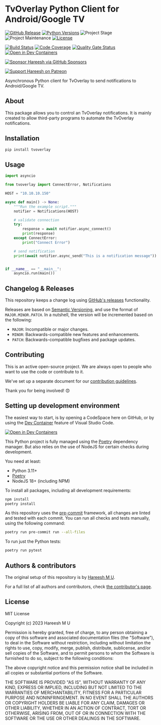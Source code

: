 # TvOverlay Python Client for Android/Google TV

[![GitHub Release][releases-shield]][releases]
[![Python Versions][python-versions-shield]][pypi]
![Project Stage][project-stage-shield]
![Project Maintenance][maintenance-shield]
[![License][license-shield]](.github/LICENSE.md)

[![Build Status][build-shield]][build]
[![Code Coverage][codecov-shield]][codecov]
[![Quality Gate Status][sonarcloud-shield]][sonarcloud]
[![Open in Dev Containers][devcontainer-shield]][devcontainer]

[![Sponsor Hareesh via GitHub Sponsors][github-sponsors-shield]][github-sponsors]

[![Support Hareesh on Patreon][patreon-shield]][patreon]

Asynchronous Python client for TvOverlay to send notifications to Android/Google TV.

## About

This package allows you to control an TvOverlay notifications. It is mainly created to allow third-party programs to automate
the TvOverlay notifications.

## Installation

```bash
pip install tvoverlay
```

## Usage

```python
import asyncio

from tvoverlay import ConnectError, Notifications

HOST = "10.10.10.150"

async def main() -> None:
    """Run the example script."""
    notifier = Notifications(HOST)

    # validate connection
    try:
        response = await notifier.async_connect()
        print(response)
    except ConnectError:
        print("Connect Error")

    # send notification
    print(await notifier.async_send("This is a notification message"))


if __name__ == "__main__":
    asyncio.run(main())
```

## Changelog & Releases

This repository keeps a change log using [GitHub's releases][releases]
functionality.

Releases are based on [Semantic Versioning][semver], and use the format
of `MAJOR.MINOR.PATCH`. In a nutshell, the version will be incremented
based on the following:

- `MAJOR`: Incompatible or major changes.
- `MINOR`: Backwards-compatible new features and enhancements.
- `PATCH`: Backwards-compatible bugfixes and package updates.

## Contributing

This is an active open-source project. We are always open to people who want to
use the code or contribute to it.

We've set up a separate document for our
[contribution guidelines](CONTRIBUTING.md).

Thank you for being involved! :heart_eyes:

## Setting up development environment

The easiest way to start, is by opening a CodeSpace here on GitHub, or by using
the [Dev Container][devcontainer] feature of Visual Studio Code.

[![Open in Dev Containers][devcontainer-shield]][devcontainer]

This Python project is fully managed using the [Poetry][poetry] dependency
manager. But also relies on the use of NodeJS for certain checks during
development.

You need at least:

- Python 3.11+
- [Poetry][poetry-install]
- NodeJS 18+ (including NPM)

To install all packages, including all development requirements:

```bash
npm install
poetry install
```

As this repository uses the [pre-commit][pre-commit] framework, all changes
are linted and tested with each commit. You can run all checks and tests
manually, using the following command:

```bash
poetry run pre-commit run --all-files
```

To run just the Python tests:

```bash
poetry run pytest
```

## Authors & contributors

The original setup of this repository is by [Hareesh M U][hareeshmu].

For a full list of all authors and contributors,
check [the contributor's page][contributors].

## License

MIT License

Copyright (c) 2023 Hareesh M U

Permission is hereby granted, free of charge, to any person obtaining a copy
of this software and associated documentation files (the "Software"), to deal
in the Software without restriction, including without limitation the rights
to use, copy, modify, merge, publish, distribute, sublicense, and/or sell
copies of the Software, and to permit persons to whom the Software is
furnished to do so, subject to the following conditions:

The above copyright notice and this permission notice shall be included in all
copies or substantial portions of the Software.

THE SOFTWARE IS PROVIDED "AS IS", WITHOUT WARRANTY OF ANY KIND, EXPRESS OR
IMPLIED, INCLUDING BUT NOT LIMITED TO THE WARRANTIES OF MERCHANTABILITY,
FITNESS FOR A PARTICULAR PURPOSE AND NONINFRINGEMENT. IN NO EVENT SHALL THE
AUTHORS OR COPYRIGHT HOLDERS BE LIABLE FOR ANY CLAIM, DAMAGES OR OTHER
LIABILITY, WHETHER IN AN ACTION OF CONTRACT, TORT OR OTHERWISE, ARISING FROM,
OUT OF OR IN CONNECTION WITH THE SOFTWARE OR THE USE OR OTHER DEALINGS IN THE
SOFTWARE.

[build-shield]: https://github.com/hareeshmu/pytvoverlay/actions/workflows/tests.yaml/badge.svg
[build]: https://github.com/hareeshmu/pytvoverlay/actions/workflows/tests.yaml
[codecov-shield]: https://codecov.io/gh/hareeshmu/pytvoverlay/branch/main/graph/badge.svg
[codecov]: https://codecov.io/gh/hareeshmu/pytvoverlay
[contributors]: https://github.com/hareeshmu/pytvoverlay/graphs/contributors
[devcontainer-shield]: https://img.shields.io/static/v1?label=Dev%20Containers&message=Open&color=blue&logo=visualstudiocode
[devcontainer]: https://vscode.dev/redirect?url=vscode://ms-vscode-remote.remote-containers/cloneInVolume?url=https://github.com/hareeshmu/pytvoverlay
[hareeshmu]: https://github.com/hareeshmu
[github-sponsors-shield]: https://img.shields.io/badge/Sponsor-%E2%9D%A4-%23db61a2.svg?&logo=github&logoColor=white&labelColor=181717&style=flat-square
[github-sponsors]: https://github.com/sponsors/hareeshmu
[license-shield]: https://img.shields.io/github/license/hareeshmu/pytvoverlay
[maintenance-shield]: https://img.shields.io/maintenance/yes/2023.svg
[patreon-shield]: https://img.shields.io/endpoint.svg?url=https%3A%2F%2Fshieldsio-patreon.vercel.app%2Fapi%3Fusername%3Dhareeshmu%26type%3Dpatrons&style=flat
[patreon]: https://www.patreon.com/hareeshmu
[poetry-install]: https://python-poetry.org/docs/#installation
[poetry]: https://python-poetry.org
[pre-commit]: https://pre-commit.com/
[project-stage-shield]: https://img.shields.io/badge/project%20stage-production%20ready-brightgreen.svg
[pypi]: https://pypi.org/project/tvoverlay/
[python-versions-shield]: https://img.shields.io/pypi/pyversions/tvoverlay
[releases-shield]: https://img.shields.io/github/release/hareeshmu/pytvoverlay.svg
[releases]: https://github.com/hareeshmu/pytvoverlay/releases
[semver]: http://semver.org/spec/v2.0.0.html
[sonarcloud-shield]: https://sonarcloud.io/api/project_badges/measure?project=hareeshmu_pytvoverlay&metric=alert_status
[sonarcloud]: https://sonarcloud.io/summary/new_code?id=hareeshmu_tvoverlay
